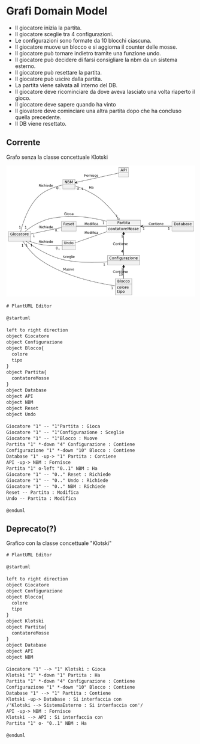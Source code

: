 # Grafi Domain Model

* Il giocatore inizia la partita.
* Il giocatore sceglie tra 4 configurazioni.
* Le configurazioni sono formate da 10 blocchi ciascuna.
* Il giocatore muove un blocco e si aggiorna il counter delle mosse.
* Il giocatore può tornare indietro tramite una funzione undo.
* Il giocatore può decidere di farsi consigliare la nbm da un sistema esterno.
* Il giocatore può resettare la partita.
* Il giocatore può uscire dalla partita.
* La partita viene salvata all interno del DB.
* Il giocatore deve ricominciare da dove aveva lasciato una volta riaperto il gioco.
* Il giocatore deve sapere quando ha vinto
* Il giovatore deve cominciare una altra partita dopo che ha concluso quella precedente.
* Il DB viene resettato.

## Corrente
Grafo senza la classe concettuale Klotski

![Domain Model](https://github.com/bellins14/klotski_gruppo2/blob/main/docs/imgs/DomainModel.png)

```plantuml
# PlantUML Editor

@startuml

left to right direction
object Giocatore
object Configurazione
object Blocco{
  colore
  tipo
}
object Partita{
  contatoreMosse
}
object Database
object API
object NBM
object Reset
object Undo

Giocatore "1" -- "1"Partita : Gioca
Giocatore "1" -- "1"Configurazione : Sceglie
Giocatore "1" -- "1"Blocco : Muove
Partita "1" *-down "4" Configurazione : Contiene
Configurazione "1" *-down "10" Blocco : Contiene
Database "1" -up-> "1" Partita : Contiene
API -up-> NBM : Fornisce
Partita "1" o-left "0..1" NBM : Ha
Giocatore "1" -- "0.." Reset : Richiede
Giocatore "1" -- "0.." Undo : Richiede
Giocatore "1" -- "0.." NBM : Richiede
Reset -- Partita : Modifica
Undo -- Partita : Modifica

@enduml
```

## Deprecato(?)
Grafico con la classe concettuale "Klotski"

```uml
# PlantUML Editor

@startuml

left to right direction
object Giocatore
object Configurazione
object Blocco{
  colore
  tipo
}
object Klotski
object Partita{
  contatoreMosse
}
object Database
object API
object NBM

Giocatore "1" --> "1" Klotski : Gioca
Klotski "1" *-down "1" Partita : Ha
Partita "1" *-down "4" Configurazione : Contiene
Configurazione "1" *-down "10" Blocco : Contiene
Database "1" --> "1" Partita : Contiene
Klotski -up-> Database : Si interfaccia con
/'Klotski --> SistemaEsterno : Si interfaccia con'/
API -up-> NBM : Fornisce
Klotski --> API : Si interfaccia con
Partita "1" o- "0..1" NBM : Ha

@enduml
```

